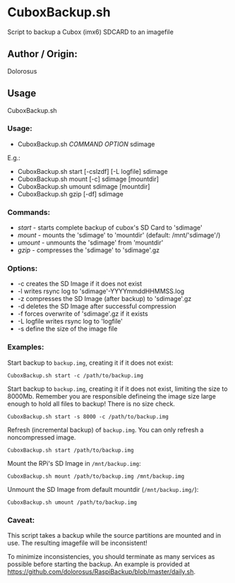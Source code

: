 # CuboxBackup.sh
Script to backup a Cubox (imx6) SDCARD to an imagefile

## Author / Origin:

Dolorosus


## Usage

CuboxBackup.sh

### Usage:

* CuboxBackup.sh _COMMAND_ _OPTION_ sdimage

E.g.:
* CuboxBackup.sh start [-cslzdf] [-L logfile] sdimage
* CuboxBackup.sh mount [-c] sdimage [mountdir]
* CuboxBackup.sh umount sdimage [mountdir]
* CuboxBackup.sh gzip [-df] sdimage

### Commands:

* *start* - starts complete backup of cubox's SD Card to 'sdimage'
* *mount* - mounts the 'sdimage' to 'mountdir' (default: /mnt/'sdimage'/)
* *umount* - unmounts the 'sdimage' from 'mountdir'
* *gzip* - compresses the 'sdimage' to 'sdimage'.gz

### Options:

* -c creates the SD Image if it does not exist
* -l writes rsync log to 'sdimage'-YYYYmmddHHMMSS.log
* -z compresses the SD Image (after backup) to 'sdimage'.gz
* -d deletes the SD Image after successful compression
* -f forces overwrite of 'sdimage'.gz if it exists
* -L logfile writes rsync log to 'logfile'
* -s define the size of the image file

### Examples:

Start backup to `backup.img`, creating it if it does not exist:
```
CuboxBackup.sh start -c /path/to/backup.img
```

Start backup to `backup.img`, creating it if it does not exist, 
limiting the size to 8000Mb.
 Remember you are responsible defineing the image size large enough to hold all files to backup! There is no size check. 
```
CuboxBackup.sh start -s 8000 -c /path/to/backup.img
```

Refresh (incremental backup) of `backup.img`. You can only refresh a noncompressed image. 
```
CuboxBackup.sh start /path/to/backup.img
```


Mount the RPi's SD Image in `/mnt/backup.img`:
```
CuboxBackup.sh mount /path/to/backup.img /mnt/backup.img
```

Unmount the SD Image from default mountdir (`/mnt/backup.img/`):
```
CuboxBackup.sh umount /path/to/backup.img
```


### Caveat:

This script takes a backup while the source partitions are mounted and in use. The resulting imagefile will be inconsistent!

To minimize inconsistencies, you should terminate as many services as possible before starting the backup. An example is provided at https://github.com/dolorosus/RaspiBackup/blob/master/daily.sh.
